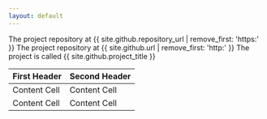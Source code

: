 ```yaml
---
layout: default
---
```

The project repository at {{ site.github.repository_url | remove_first: 'https:' }}
The project repository at {{ site.github.url | remove_first: 'http:' }}
The project is called {{ site.github.project_title }}


First Header  | Second Header
------------- | -------------
Content Cell  | Content Cell
Content Cell  | Content Cell
